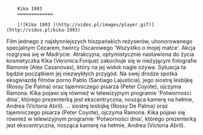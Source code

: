 
        Kika 1993 
        =============
        
        [![Kika 1993 ](http://vidos.pl/images/player.gif)](http://vidos.pl/kika-1993)
        
        
 Film jednego z najsłynniejszych hiszpańskich reżyserów, uhonorowanego specjalnym Cezarem, twórcy Oscarowego 'Wszystko o mojej matce'. Akcja rozgrywa się w Madrycie. Atrakcyjna, optymistycznie nastawiona do życia kosmetyczka Kika (Veronica Forque) zakochuje się w nieżyjącym fotografie Ramonie (Alex Casanovas), który na jej widok nagle ożywa. Sytuacja ta będzie początkiem jej niezwykłych przygód. Na swej drodze spotka eksgwiazdę filmów porno Pablo (Santiago Lajusticia), jego siostrę lesbijkę (Rossy De Palma) oraz tajemniczego pisarza (Peter Coyote), ojczyma Ramona. Kika pojawi się również w telewizyjnym programie 'Potworności dnia', którego prezenterką jest ekscentryczna, nosząca kamerę na hełmie, Andrea (Victoria Abril).  ... siostrę lesbijkę (Rossy De Palma) oraz tajemniczego pisarza (Peter Coyote), ojczyma Ramona. Kika pojawi się również w telewizyjnym programie 'Potworności dnia', którego prezenterką jest ekscentryczna, nosząca kamerę na hełmie, Andrea (Victoria Abril).
    